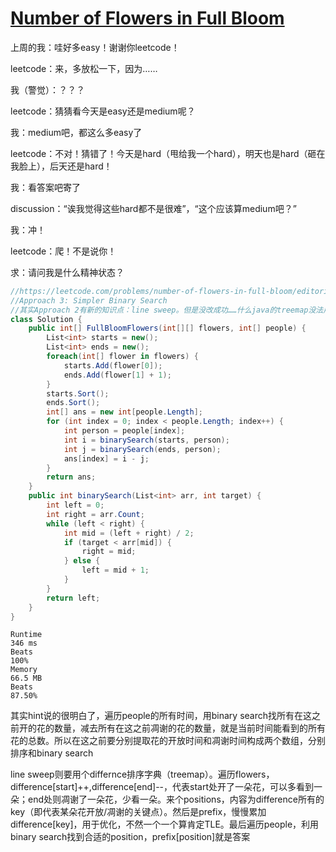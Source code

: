 # [Number of Flowers in Full Bloom](https://leetcode.com/problems/number-of-flowers-in-full-bloom)

上周的我：哇好多easy！谢谢你leetcode！

leetcode：来，多放松一下，因为……

我（警觉）：？？？

leetcode：猜猜看今天是easy还是medium呢？

我：medium吧，都这么多easy了

leetcode：不对！猜错了！今天是hard（甩给我一个hard），明天也是hard（砸在我脸上），后天还是hard！

我：看答案吧寄了

discussion：“诶我觉得这些hard都不是很难”，“这个应该算medium吧？”

我：冲！

leetcode：爬！不是说你！

求：请问我是什么精神状态？
```c#
//https://leetcode.com/problems/number-of-flowers-in-full-bloom/editorial
//Approach 3: Simpler Binary Search
//其实Approach 2有新的知识点：line sweep。但是没改成功……什么java的treemap没法用sorteddict替代吗？
class Solution {
    public int[] FullBloomFlowers(int[][] flowers, int[] people) {
        List<int> starts = new();
        List<int> ends = new();
        foreach(int[] flower in flowers) {
            starts.Add(flower[0]);
            ends.Add(flower[1] + 1);
        }
        starts.Sort();
        ends.Sort();
        int[] ans = new int[people.Length];
        for (int index = 0; index < people.Length; index++) {
            int person = people[index];
            int i = binarySearch(starts, person);
            int j = binarySearch(ends, person);
            ans[index] = i - j;
        }
        return ans;
    }
    public int binarySearch(List<int> arr, int target) {
        int left = 0;
        int right = arr.Count;
        while (left < right) {
            int mid = (left + right) / 2;
            if (target < arr[mid]) {
                right = mid;
            } else {
                left = mid + 1;
            }
        }
        return left;
    }
}
```
```
Runtime
346 ms
Beats
100%
Memory
66.5 MB
Beats
87.50%
```
其实hint说的很明白了，遍历people的所有时间，用binary search找所有在这之前开的花的数量，减去所有在这之前凋谢的花的数量，就是当前时间能看到的所有花的总数。所以在这之前要分别提取花的开放时间和凋谢时间构成两个数组，分别排序和binary search

line sweep则要用个differnce排序字典（treemap）。遍历flowers，difference[start]++,difference[end]--，代表start处开了一朵花，可以多看到一朵；end处则凋谢了一朵花，少看一朵。来个positions，内容为difference所有的key（即代表某朵花开放/凋谢的关键点）。然后是prefix，慢慢累加difference[key]，用于优化，不然一个一个算肯定TLE。最后遍历people，利用binary search找到合适的position，prefix[position]就是答案